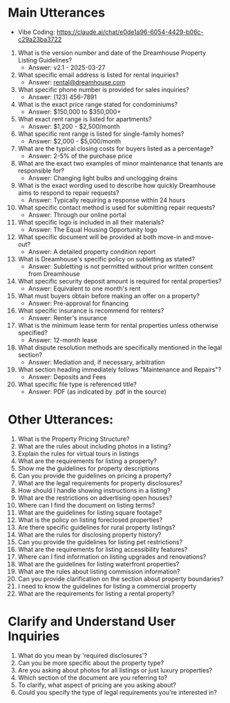 # Main Utterances

- Vibe Coding: https://claude.ai/chat/e0de1a96-6054-4429-b06c-c29a23ba3722

1. What is the version number and date of the Dreamhouse Property Listing Guidelines?
    - Answer: v2.1 - 2025-03-27
2. What specific email address is listed for rental inquiries?
    - Answer: rental@dreamhouse.com
3. What specific phone number is provided for sales inquiries?
    - Answer: (123) 456-7891
4. What is the exact price range stated for condominiums?
    - Answer: $150,000 to $350,000+
5. What exact rent range is listed for apartments?
    - Answer: $1,200 - $2,500/month
6. What specific rent range is listed for single-family homes?
    - Answer: $2,000 - $5,000/month
7. What are the typical closing costs for buyers listed as a percentage?
    - Answer: 2-5% of the purchase price
8. What are the exact two examples of minor maintenance that tenants are responsible for?
    - Answer: Changing light bulbs and unclogging drains
9. What is the exact wording used to describe how quickly Dreamhouse aims to respond to repair requests?
    - Answer: Typically requiring a response within 24 hours
10. What specific contact method is used for submitting repair requests?
    - Answer: Through our online portal
11. What specific logo is included in all their materials?
    - Answer: The Equal Housing Opportunity logo
12. What specific document will be provided at both move-in and move-out?
    - Answer: A detailed property condition report
13. What is Dreamhouse's specific policy on subletting as stated?
    - Answer: Subletting is not permitted without prior written consent from Dreamhouse
14. What specific security deposit amount is required for rental properties?
    - Answer: Equivalent to one month's rent
15. What must buyers obtain before making an offer on a property?
    - Answer: Pre-approval for financing
16. What specific insurance is recommend for renters?
    - Answer: Renter's insurance
17. What is the minimum lease term for rental properties unless otherwise specified?
    - Answer: 12-month lease
18. What dispute resolution methods are specifically mentioned in the legal section?
    - Answer: Mediation and, if necessary, arbitration
19. What section heading immediately follows "Maintenance and Repairs"?
    - Answer: Deposits and Fees
20. What specific file type is referenced title?
    - Answer: PDF (as indicated by .pdf in the source)

# Other Utterances:

1. What is the Property Pricing Structure?
2. What are the rules about including photos in a listing?
3. Explain the rules for virtual tours in listings
4. What are the requirements for listing a property?
5. Show me the guidelines for property descriptions
6. Can you provide the guidelines on pricing a property?
7. What are the legal requirements for property disclosures?
8. How should I handle showing instructions in a listing?
9. What are the restrictions on advertising open houses?
10. Where can I find the document on listing terms?
11. What are the guidelines for listing square footage?
12. What is the policy on listing foreclosed properties?
13. Are there specific guidelines for rural property listings?
14. What are the rules for disclosing property history?
15. Can you provide the guidelines for listing pet restrictions?
16. What are the requirements for listing accessibility features?
17. Where can I find information on listing upgrades and renovations?
18. What are the guidelines for listing waterfront properties?
19. What are the rules about listing commission information?
20. Can you provide clarification on the section about property boundaries?
21. I need to know the guidelines for listing a commercial property
22. What are the requirements for listing a rental property?

# Clarify and Understand User Inquiries

1. What do you mean by 'required disclosures'?
2. Can you be more specific about the property type?
3. Are you asking about photos for all listings or just luxury properties?
4. Which section of the document are you referring to?
5. To clarify, what aspect of pricing are you asking about?
6. Could you specify the type of legal requirements you're interested in?
